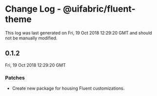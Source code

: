 # Change Log - @uifabric/fluent-theme

This log was last generated on Fri, 19 Oct 2018 12:29:20 GMT and should not be manually modified.

## 0.1.2
Fri, 19 Oct 2018 12:29:20 GMT

### Patches

- Create new package for housing Fluent customizations.

